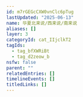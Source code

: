 ```yaml
---
id: m7rGEGcCXW0vnClc6pTug
lastUpdated: "2025-06-13"
name: 华夏北来说/西来说/南来说
aliases: []
layer: 3
categoryId: cat_IIjclkT2
tagIds:
  - tag_bfXWRiBt
  - tag_d2zeow_b
nsfw: false
parent: ""
relatedEntries: []
timelineEvents: []
titledLinks: []
---
```



